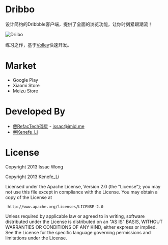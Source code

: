 Dribbo
======

设计简约的Dribbble客户端，提供了全面的浏览功能，让你时刻紧跟潮流！

![Driibo](https://raw.github.com/IssacWang/Dribbo/art/image/DSC02463.jpg)

练习之作，基于[Volley](https://android.googlesource.com/platform/frameworks/volley)快速开发。


Market
============
* Google Play
* Xiaomi Store
* Meizu Store

Developed By
============
* [@RefacTech碎星](http://weibo.com/issacsuixing) - <issac@imid.me>
* [@Kenefe_Li](http://weibo.com/kenefe)


License
============

   Copyright 2013 Issac Wong
   
   Copyright 2013 Kenefe_Li 

   Licensed under the Apache License, Version 2.0 (the "License");
   you may not use this file except in compliance with the License.
   You may obtain a copy of the License at

     http://www.apache.org/licenses/LICENSE-2.0

   Unless required by applicable law or agreed to in writing, software
   distributed under the License is distributed on an "AS IS" BASIS,
   WITHOUT WARRANTIES OR CONDITIONS OF ANY KIND, either express or implied.
   See the License for the specific language governing permissions and
   limitations under the License.
